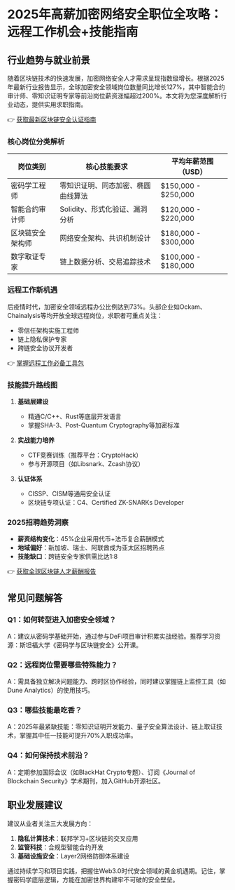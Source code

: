# 2025年高薪加密网络安全职位全攻略：远程工作机会+技能指南

## 行业趋势与就业前景

随着区块链技术的快速发展，加密网络安全人才需求呈现指数级增长。根据2025年最新行业报告显示，全球加密安全领域岗位数量同比增长127%，其中智能合约审计师、零知识证明专家等前沿岗位薪资涨幅超过200%。本文将为您深度解析行业动态，提供实用求职指南。

👉 [获取最新区块链安全认证指南](https://bit.ly/okx_welcome)

### 核心岗位分类解析

| 岗位类别 | 核心技能要求 | 平均年薪范围（USD） |
|---------|-------------|-------------------|
| 密码学工程师 | 零知识证明、同态加密、椭圆曲线算法 | $150,000 - $250,000 |
| 智能合约审计师 | Solidity、形式化验证、漏洞分析 | $120,000 - $220,000 |
| 区块链安全架构师 | 网络安全架构、共识机制设计 | $180,000 - $300,000 |
| 数字取证专家 | 链上数据分析、交易追踪技术 | $100,000 - $180,000 |

### 远程工作新机遇

后疫情时代，加密安全领域远程办公比例达到73%。头部企业如Ockam、Chainalysis等均开放全球远程岗位，求职者可重点关注：
- 零信任架构实施工程师
- 链上隐私保护专家
- 跨链安全协议开发者

👉 [掌握远程工作必备工具包](https://bit.ly/okx_welcome)

### 技能提升路线图

1. **基础层建设**
   - 精通C/C++、Rust等底层开发语言
   - 掌握SHA-3、Post-Quantum Cryptography等加密标准

2. **实战能力培养**
   - CTF竞赛训练（推荐平台：CryptoHack）
   - 参与开源项目（如Libsnark、Zcash协议）

3. **认证体系**
   - CISSP、CISM等通用安全认证
   - 区块链专项认证：C4、Certified ZK-SNARKs Developer

### 2025招聘趋势洞察

- **薪资结构变化**：45%企业采用代币+法币复合薪酬模式
- **地域偏好**：新加坡、瑞士、阿联酋成为亚太区招聘热点
- **技能缺口**：跨链安全专家供需比达1:8

👉 [获取全球区块链人才薪酬报告](https://bit.ly/okx_welcome)

## 常见问题解答

### Q1：如何转型进入加密安全领域？
A：建议从密码学基础开始，通过参与DeFi项目审计积累实战经验。推荐学习资源：斯坦福大学《密码学与区块链安全》公开课。

### Q2：远程岗位需要哪些特殊能力？
A：需具备独立解决问题能力、跨时区协作经验，同时建议掌握链上监控工具（如Dune Analytics）的使用技巧。

### Q3：哪些技能最吃香？
A：2025年最紧缺技能：零知识证明开发能力、量子安全算法设计、链上取证技术，掌握其中任一技能可提升70%入职成功率。

### Q4：如何保持技术前沿？
A：定期参加国际会议（如BlackHat Crypto专题）、订阅《Journal of Blockchain Security》学术期刊，加入GitHub开源社区。

## 职业发展建议

建议从业者关注三大发展方向：
1. **隐私计算技术**：联邦学习+区块链的交叉应用
2. **监管科技**：合规型智能合约开发
3. **基础设施安全**：Layer2网络防御体系建设

通过持续学习和项目实践，把握住Web3.0时代安全领域的黄金机遇期。记住，掌握密码学底层逻辑，方能在加密世界构建牢不可破的安全壁垒。